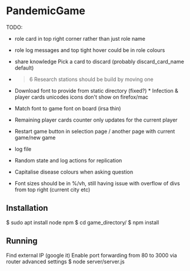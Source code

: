 # PandemicGame

TODO:
* role card in top right corner rather than just role name
* role log messages and top tight hover could be in role colours
* share knowledge Pick a card to discard (probably discard_card_name default)
* > 6 Research stations should be build by moving one
* Download font to provide from static directory
(fixed?) * Infection & player cards unicodes icons don't show on firefox/mac 
* Match font to game font on board (irsa thin)
* Remaining player cards counter only updates for the current player

* Restart game button in selection page / another page with current game/new game

* log file
* Random state and log actions for replication

* Capitalise disease colours when asking question

* Font sizes should be in %/vh, still having issue with overflow of divs from top right (current city etc)

## Installation

$ sudo apt install node npm
$ cd game_directory/
$ npm install

## Running

Find external IP (google it)
Enable port forwarding from 80 to 3000 via router advanced settings
$ node server/server.js
